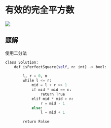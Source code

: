 # 有效的完全平方数

![](Pasted%20image%2020221210201650.png)

## 题解

使用二分法

```python
class Solution:
	def isPerfectSquare(self, n: int) -> bool:
	
		l, r = 0, n
		while l <= r:
			mid = l + r >> 1
			if mid * mid == n:
				return True
			elif mid * mid > n:
				r = mid - 1
			else:
				l = mid + 1
	
		return False
```